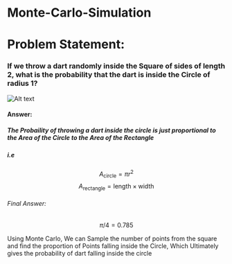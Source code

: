 # Monte-Carlo-Simulation

# Problem Statement:

### If we throw a dart randomly inside the Square of sides of length 2, what is the probability that the dart is inside the Circle of radius 1?

![Alt text](C:\Users\PavanB\Desktop\img1.jpg)




#### Answer:

##### The Probaility of throwing a dart inside the circle is just proportional to the Area of the Circle to the Area of the Rectangle

##### i.e
$$ A_{\text{circle}} = \pi r^2 $$  $$ A_{\text{rectangle}} = \text{length} \times \text{width} $$

###### Final Answer: 
$$ \pi/4 = 0.785 $$

Using Monte Carlo, We can Sample the number of points from the square and find the proportion of Points falling 
inside the Circle, Which Ultimately gives the probability of dart falling inside the circle
